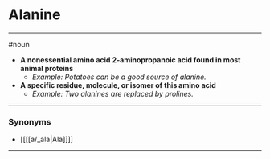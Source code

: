 # Alanine
---
#noun
- **A nonessential amino acid 2-aminopropanoic acid found in most animal proteins**
	- _Example: Potatoes can be a good source of alanine._
- **A specific residue, molecule, or isomer of this amino acid**
	- _Example: Two alanines are replaced by prolines._
---
### Synonyms
- [[[[a/_ala|Ala]]]]
---
